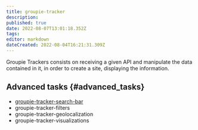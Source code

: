 ```yaml
---
title: groupie-tracker
description: 
published: true
date: 2022-08-07T13:01:18.352Z
tags: 
editor: markdown
dateCreated: 2022-08-04T16:21:31.309Z
---
```


Groupie Trackers consists on receiving a given API and manipulate the
data contained in it, in order to create a site, displaying the
information.

## Advanced tasks {#advanced_tasks}

-   [groupie-tracker-search-bar](/projects/go/groupie-tracker-search-bar)
-   groupie-tracker-filters
-   groupie-tracker-geolocalization
-   groupie-tracker-visualizations

